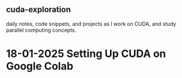 ## cuda-exploration
daily notes, code snippets, and projects as I work on CUDA, and study parallel computing concepts.

# 18-01-2025 Setting Up CUDA on Google Colab
